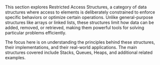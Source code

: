 This section explores Restricted Access Structures, a category of data structures where access to elements is deliberately constrained to enforce specific behaviors or optimize certain operations. Unlike general-purpose structures like arrays or linked lists, these structures limit how data can be added, removed, or retrieved, making them powerful tools for solving particular problems efficiently.

The focus here is on understanding the principles behind these structures, their implementations, and their real-world applications. The main structures covered include Stacks, Queues, Heaps, and additional related examples.
